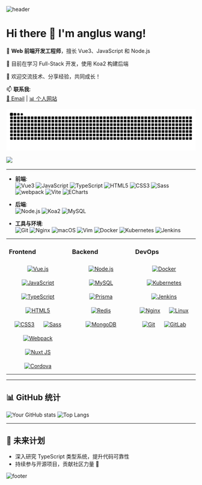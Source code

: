 ![header](https://capsule-render.vercel.app/api?type=waving&color=0:EF4444,100:3B82F6&height=150&section=header)

# Hi there 👋 I'm **anglus wang**!

🔭 **Web 前端开发工程师**，擅长 Vue3、JavaScript 和 Node.js

🌱 目前在学习 Full-Stack 开发，使用 Koa2 构建后端

💬 欢迎交流技术、分享经验，共同成长！

📫 **联系我**:  
[📧 Email](mailto:angluswang@gmail.com) | [📊 个人网站](https://angluswang.com)

![](https://raw.githubusercontent.com/AnglusWang/angluswang/output/github-contribution-grid-snake.svg)

![](https://komarev.com/ghpvc/?username=angluswang&color=blue&style=flat-square&layout=compact)

---

- **前端**:  
  ![Vue3](https://img.shields.io/badge/Vue3-4FC08D?style=flat&logo=vue.js&logoColor=white)
  ![JavaScript](https://img.shields.io/badge/JavaScript-F7DF1E?style=flat&logo=javascript&logoColor=black)
  ![TypeScript](https://img.shields.io/badge/TypeScript-3178C6?style=flat&logo=typescript&logoColor=white)
  ![HTML5](https://img.shields.io/badge/HTML5-E34F26?style=flat&logo=html5&logoColor=white)
  ![CSS3](https://img.shields.io/badge/CSS3-1572B6?style=flat&logo=css3&logoColor=white)
  ![Sass](https://img.shields.io/badge/Sass-CC6699?logo=sass&logoColor=white&style=flat)
  ![webpack](https://img.shields.io/badge/webpack-8dd6f9?style=flat&logo=webpack&logoColor=white)
  ![Vite](https://img.shields.io/badge/Vite-646CFF?logo=vite&logoColor=white&style=flat)
  ![ECharts](https://img.shields.io/badge/ECharts-4B8BBE?logo=apacheecharts&logoColor=white&style=flat)

- **后端**:  
  ![Node.js](https://img.shields.io/badge/Node.js-339933?style=flat&logo=node.js&logoColor=white)
  ![Koa2](https://img.shields.io/badge/Koa-333333?style=flat&logo=koa&logoColor=white)
  ![MySQL](https://img.shields.io/badge/MySQL-4479A1?logo=mysql&logoColor=white&style=flat)

- **工具与环境**:  
  ![Git](https://img.shields.io/badge/Git-F05032?style=flat&logo=git&logoColor=white)
  ![Nginx](https://img.shields.io/badge/Nginx-009639?logo=nginx&logoColor=white&style=flat)
  ![macOS](https://img.shields.io/badge/macOS-000000?style=flat&logo=apple&logoColor=white)
  ![Vim](https://img.shields.io/badge/Vim-019733?style=flat&logo=vim&logoColor=white)
  ![Docker](https://img.shields.io/badge/Docker-2496ED?logo=docker&logoColor=white&style=flat)
  ![Kubernetes](https://img.shields.io/badge/Kubernetes-326CE5?logo=kubernetes&logoColor=white&style=flat)
  ![Jenkins](https://img.shields.io/badge/Jenkins-D24939?logo=jenkins&logoColor=white&style=flat)

<table><tr><td valign="top" width="33%">

### Frontend

<div align="center">  
<a href="https://vuejs.org/" target="_blank"><img style="margin: 10px" src="https://profilinator.rishav.dev/skills-assets/vuejs-original-wordmark.svg" alt="Vue.js" height="50" /></a>  
<a href="https://www.javascript.com/" target="_blank"><img style="margin: 10px" src="https://profilinator.rishav.dev/skills-assets/javascript-original.svg" alt="JavaScript" height="50" /></a>  
<a href="https://www.typescriptlang.org/" target="_blank"><img style="margin: 10px" src="https://profilinator.rishav.dev/skills-assets/typescript-original.svg" alt="TypeScript" height="50" /></a>  
<a href="https://en.wikipedia.org/wiki/HTML5" target="_blank"><img style="margin: 10px" src="https://profilinator.rishav.dev/skills-assets/html5-original-wordmark.svg" alt="HTML5" height="50" /></a>  
<a href="https://www.w3schools.com/css/" target="_blank"><img style="margin: 10px" src="https://profilinator.rishav.dev/skills-assets/css3-original-wordmark.svg" alt="CSS3" height="50" /></a>  
<a href="https://sass-lang.com/" target="_blank"><img style="margin: 10px" src="https://profilinator.rishav.dev/skills-assets/sass-original.svg" alt="Sass" height="50" /></a>
<a href="https://webpack.js.org/" target="_blank"><img style="margin: 10px" src="https://profilinator.rishav.dev/skills-assets/webpack-original.svg" alt="Webpack" height="50" /></a>  
<a href="https://nuxtjs.org/" target="_blank"><img style="margin: 10px" src="https://profilinator.rishav.dev/skills-assets/nuxt.png" alt="Nuxt JS" height="50" /></a>  
<a href="https://www.cordova.apache.org/" target="_blank"><img style="margin: 10px" src="https://profilinator.rishav.dev/skills-assets/cordova.png" alt="Cordova" height="50" /></a>
</div>

</td><td valign="top" width="33%">

### Backend

<div align="center">  
<a href="https://nodejs.org/" target="_blank"><img style="margin: 10px" src="https://profilinator.rishav.dev/skills-assets/nodejs-original-wordmark.svg" alt="Node.js" height="50" /></a>  
<a href="https://www.mysql.com/" target="_blank"><img style="margin: 10px" src="https://profilinator.rishav.dev/skills-assets/mysql-original-wordmark.svg" alt="MySQL" height="50" /></a>  
<a href="https://www.prisma.io/" target="_blank"><img style="margin: 10px" src="https://profilinator.rishav.dev/skills-assets/prisma.png" alt="Prisma" height="50" /></a>
<a href="https://redis.io/" target="_blank"><img style="margin: 10px" src="https://profilinator.rishav.dev/skills-assets/redis-original-wordmark.svg" alt="Redis" height="50" /></a>  
<a href="https://www.mongodb.com/" target="_blank"><img style="margin: 10px" src="https://profilinator.rishav.dev/skills-assets/mongodb-original-wordmark.svg" alt="MongoDB" height="50" /></a>

</div>

</td><td valign="top" width="33%">

### DevOps

<div align="center">  
<a href="https://www.docker.com/" target="_blank"><img style="margin: 10px" src="https://profilinator.rishav.dev/skills-assets/docker-original-wordmark.svg" alt="Docker" height="50" /></a>  
<a href="https://kubernetes.io/" target="_blank"><img style="margin: 10px" src="https://profilinator.rishav.dev/skills-assets/kubernetes-icon.svg" alt="Kubernetes" height="50" /></a>  
<a href="https://www.jenkins.io/" target="_blank"><img style="margin: 10px" src="https://profilinator.rishav.dev/skills-assets/jenkins-icon.svg" alt="Jenkins" height="50" /></a>  
<a href="https://www.nginx.com/" target="_blank"><img style="margin: 10px" src="https://profilinator.rishav.dev/skills-assets/nginx-original.svg" alt="Nginx" height="50" /></a>  
<a href="https://www.linux.org/" target="_blank"><img style="margin: 10px" src="https://profilinator.rishav.dev/skills-assets/linux-original.svg" alt="Linux" height="50" /></a>  
<a href="https://github.com/" target="_blank"><img style="margin: 10px" src="https://profilinator.rishav.dev/skills-assets/git-scm-icon.svg" alt="Git" height="50" /></a>  
<a href="https://about.gitlab.com/" target="_blank"><img style="margin: 10px" src="https://profilinator.rishav.dev/skills-assets/gitlab.svg" alt="GitLab" height="50" /></a>  
</div>

</td></tr></table>

<!-- ---

## 🚀 代表项目
### 🔥 [项目 A: Vue3 + Node.js B 端管理系统](https://github.com/YourUsername/ProjectA)
- **功能**: 动态权限管理、用户行为追踪、数据可视化
- **亮点**: 使用 Vue3 组合式 API，封装组件化设计，适配移动端
- **项目地址**: [🔗 仓库链接](https://github.com/YourUsername/ProjectA)

### 💡 [项目 B: 数据可视化工具](https://github.com/YourUsername/ProjectB)
- **功能**: 动态数据绑定，多种图表支持
- **亮点**: Vue3 + D3.js 组合，实现复杂交互和动画
- **项目地址**: [🔗 仓库链接](https://github.com/YourUsername/ProjectB) -->

---

## 📊 GitHub 统计

![Your GitHub stats](https://github-readme-stats.vercel.app/api?username=angluswang&show_icons=true&theme=vue)
![Top Langs](https://github-readme-stats.vercel.app/api/top-langs/?username=angluswang&layout=compact&theme=vue)

---

## 🎯 未来计划

- 深入研究 TypeScript 类型系统，提升代码可靠性
- 持续参与开源项目，贡献社区力量 🚀

![footer](https://capsule-render.vercel.app/api?type=waving&color=0:3B82F6,100:EF4444&height=150&section=footer)
